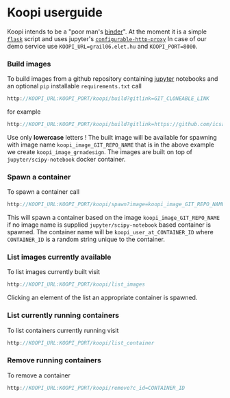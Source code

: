 # Koopi userguide
Koopi intends to be a "poor man's [binder](http://mybinder.org)". At the moment it is a simple [`flask`](http://flask.pocoo.org/) script and uses jupyter's [`configurable-http-proxy`](https://github.com/jupyterhub/configurable-http-proxy)
In case of our demo service use  `KOOPI_URL=grail06.elet.hu` and `KOOPI_PORT=8000`.
### Build images
To build images from a github repository containing [jupyter](http://jupyter.org) notebooks and an optional `pip` installable  `requirements.txt`
call 

```c
http://KOOPI_URL:KOOPI_PORT/koopi/build?gitlink=GIT_CLONEABLE_LINK
```
for example
```c
http://KOOPI_URL:KOOPI_PORT/koopi/build?gitlink=https://github.com/icsabai/grnadesign.git
```
Use only **lowercase** letters ! The built image will be available for spawning with image name `koopi_image_GIT_REPO_NAME` that is in the above example we create `koopi_image_grnadesign`. The images are built on top of `jupyter/scipy-notebook` docker container.
### Spawn a container 
To spawn a container call
```c
http://KOOPI_URL:KOOPI_PORT/koopi/spawn?image=koopi_image_GIT_REPO_NAME
```
This will spawn a container based on the image `koopi_image_GIT_REPO_NAME`  if no image name is supplied `jupyter/scipy-notebook` based container is spawned.
The container name will be `koopi_user_at_CONTAINER_ID` where `CONTAINER_ID` is a random string unique to the container.
### List images currently available
To list images currently built visit 
```c
http://KOOPI_URL:KOOPI_PORT/koopi/list_images
```
Clicking an element of the list an appropriate container is spawned.
### List currently running containers
To list containers currently running visit 
```c
http://KOOPI_URL:KOOPI_PORT/koopi/list_container
```

### Remove running containers
To remove a container
```c
http://KOOPI_URL:KOOPI_PORT/koopi/remove?c_id=CONTAINER_ID
```



